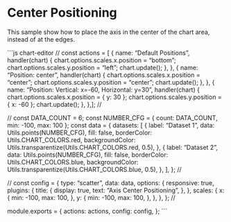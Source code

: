 Center Positioning
==================

This sample show how to place the axis in the center of the chart area, instead of at the edges.

\`\`\`js chart-editor // const actions = \[ { name: “Default Positions”, handler(chart) { chart.options.scales.x.position = “bottom”; chart.options.scales.y.position = “left”; chart.update(); }, }, { name: “Position: center”, handler(chart) { chart.options.scales.x.position = “center”; chart.options.scales.y.position = “center”; chart.update(); }, }, { name: “Position: Vertical: x=-60, Horizontal: y=30”, handler(chart) { chart.options.scales.x.position = { y: 30 }; chart.options.scales.y.position = { x: -60 }; chart.update(); }, },\]; //

// const DATA\_COUNT = 6; const NUMBER\_CFG = { count: DATA\_COUNT, min: -100, max: 100 }; const data = { datasets: \[ { label: “Dataset 1”, data: Utils.points(NUMBER\_CFG), fill: false, borderColor: Utils.CHART\_COLORS.red, backgroundColor: Utils.transparentize(Utils.CHART\_COLORS.red, 0.5), }, { label: “Dataset 2”, data: Utils.points(NUMBER\_CFG), fill: false, borderColor: Utils.CHART\_COLORS.blue, backgroundColor: Utils.transparentize(Utils.CHART\_COLORS.blue, 0.5), }, \], }; //

// const config = { type: “scatter”, data: data, options: { responsive: true, plugins: { title: { display: true, text: “Axis Center Positioning”, }, }, scales: { x: { min: -100, max: 100, }, y: { min: -100, max: 100, }, }, }, }; //

module.exports = { actions: actions, config: config, }; \`\`\`
